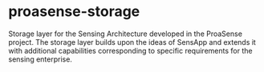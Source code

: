# proasense-storage
Storage layer for the Sensing Architecture developed in the ProaSense project. The storage layer builds upon the ideas of SensApp and extends it with additional capabilities corresponding to specific requirements for the sensing enterprise.
